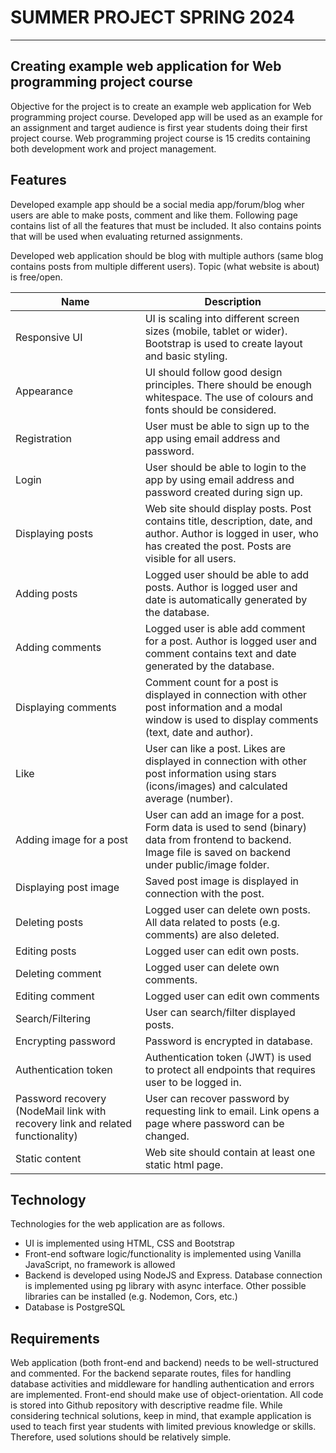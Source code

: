 # SUMMER PROJECT SPRING 2024
---------------------------

## Creating example web application for Web programming project course 
 
Objective for the project is to create an example web application for Web programming 
project course. Developed app will be used as an example for an assignment and target 
audience is first year students doing their first project course. Web programming project 
course is 15 credits containing both development work and project management.  
 
## Features 
 
Developed example app should be a social media app/forum/blog wher users are able 
to make posts, comment and like them. Following page contains list of all the features 
that must be included. It also contains points that will be used when evaluating returned 
assignments. 
 
Developed web application should be blog with multiple authors (same blog contains 
posts from multiple different users).  Topic (what website is about) is free/open.


| Name | Description |
| --- | --- |
| Responsive UI | UI is scaling into different screen sizes (mobile, tablet or wider). Bootstrap is used to create layout and basic styling. |
| Appearance | UI should follow good design principles. There should be enough whitespace. The use of colours and fonts should be considered. |
| Registration | User must be able to sign up to the app using email address and password. |
| Login | User should be able to login to the app by using email address and password created during sign up. |
| Displaying posts | Web site should display posts. Post contains title, description, date, and author. Author is logged in user, who has created the post. Posts are visible for all users. |
| Adding posts | Logged user should be able to add posts. Author is logged user and date is automatically generated by the database. |
| Adding comments | Logged user is able add comment for a post. Author is logged user and comment contains text and date generated by the database. |
| Displaying comments | Comment count for a post is displayed in connection with other post information and a modal window is used to display comments (text, date and author). |
| Like | User can like a post. Likes are displayed in connection with other post information using stars (icons/images) and calculated average (number). |
| Adding image for a post | User can add an image for a post. Form data is used to send (binary) data from frontend to backend. Image file is saved on backend under public/image folder. |
| Displaying post image | Saved post image is displayed in connection with the post. |
| Deleting posts | Logged user can delete own posts. All data related to posts (e.g. comments) are also deleted. |
| Editing posts | Logged user can edit own posts. |
| Deleting comment | Logged user can delete own comments. |
| Editing comment | Logged user can edit own comments |
| Search/Filtering | User can search/filter displayed posts. |
| Encrypting password | Password is encrypted in database. |
| Authentication token | Authentication token (JWT) is used to protect all endpoints that requires user to be logged in. |
| Password recovery (NodeMail link with recovery link and related functionality) | User can recover password by requesting link to email. Link opens a page where password can be changed. |
| Static content | Web site should contain at least one static html page. |

## Technology

Technologies for the web application are as follows.  
- UI is implemented using HTML, CSS and Bootstrap 
- Front-end  software  logic/functionality  is  implemented  using  Vanilla  JavaScript, 
no framework is allowed 
- Backend  is  developed  using  NodeJS  and  Express.  Database  connection  is 
implemented using pg library with async interface. Other possible libraries can 
be installed (e.g. Nodemon, Cors, etc.) 
- Database is PostgreSQL


## Requirements 
 
Web  application  (both  front-end  and  backend)  needs  to  be  well-structured  and 
commented. For the backend separate routes, files for handling database activities and 
middleware for handling authentication and errors are implemented.  Front-end should 
make use of object-orientation. All code is stored into Github repository with descriptive 
readme  file.  While  considering  technical  solutions,  keep  in  mind,  that  example 
application is used to teach first year students with limited previous knowledge or skills. 
Therefore, used solutions should be relatively simple. 
